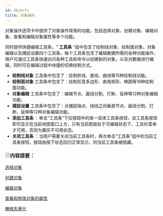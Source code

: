 ```yaml
---
id: Objects
title: 对象操作
---
```

对象操作选项卡中提供了对象操作常用的功能，包括选择对象、创建对象、编辑对象、查看和编辑对象属性等多个功能。

同时提供快捷编辑工具条，“ **工具条**
”组中包含了绘制线对象、绘制面对象、对象编辑以及捕捉设置四个工具条，每个工具条包含了编辑数据所需的各种功能操作，用户可通过工具条快速访问各种工具和命令以创建新的对象，以及对数据进行编辑，同时可在编辑过程中快捷的切换绘制方式。

* **绘制线对象** 工具条中包含了：绘制折线、直线、曲线等15种绘制线功能。
* **绘制面对象** 工具条中包含了：绘制任意多边形、直角矩形、椭圆等18种绘制面功能。
* **对象编辑** 工具条中包含了：编辑节点、画线分割、打断、延伸等12种对象编辑功能。
* **捕捉设置** 工具条中包含了：点捕捉端点、线线之间垂直节点、画线分割、打断、延伸等12种对象编辑功能。
* **添加工具条** ：单击“工具条”下拉按钮中的某一具体工具条按钮，该工具条按钮即可显示在当前地图窗口上方，只有当前图层处于可编辑状态下，工具栏菜单才可用，否则为置灰不可用状态。
* **关闭工具条** ：当用户需要关闭当前工具条时，再次单击“工具条”组中的当前工具条按钮，按钮由按下状态回归正常显示，则当前工具条被隐藏。

### ![](../../img/read.gif)内容提要：

 [选择对象](SelectObjects/Selection)

 [创建对象](CreateObjects/CreateGeometry)

 [编辑对象](EditObjects/EdittingGeometry)

 [查看和修改对象的属性](ObjectProperty)

 [栅格矢量化](trace/AboutTrace)

